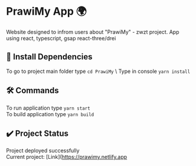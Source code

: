 #  PrawiMy App :earth_africa:
Website designed to infrom users about "PrawiMy" - zwzt project. App using react, typescript, gsap react-three/drei

## :dart: Install Dependencies
To go to project main folder type `cd PrawiMy` \ 
Type in console `yarn install`

## :hammer_and_wrench: Commands
To run application type `yarn start` \
To build application type `yarn build`

## :heavy_check_mark: Project Status
Project deployed successfully \
Current project: [Link](https://prawimy.netlify.app
